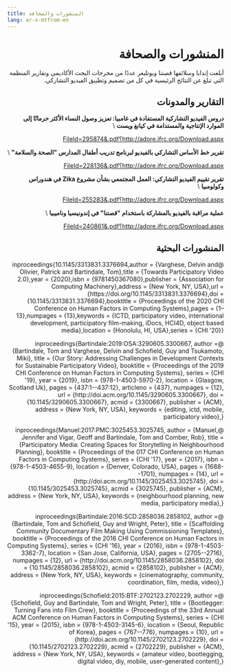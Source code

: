 ```yaml
---
title: المنشورات والصحافة
lang: ar-x-mtfrom-en
---
```

<h1 style=";text-align:right;direction:rtl"> المنشورات والصحافة </h1> 

<ClientOnly> 

<Leader> 

<p style=";text-align:right;direction:rtl"> أبلغت إندابا وسلائفها قصتنا وبوتليغر عددًا من مخرجات البحث الأكاديمي وتقارير المنظمة التي تبلغ عن النتائج الرئيسية في كل من تصميم وتطبيق الفيديو التشاركي. </p> 

</Leader> 

</ClientOnly> 

<h2 style=";text-align:right;direction:rtl"> التقارير والمدونات </h2> 

<p style=";text-align:right;direction:rtl"> <strong>دروس الفيديو التشاركية المستفادة في غامبيا: تعزيز وصول النساء الأكثر حرمانًا إلى الموارد الإنتاجية والمستدامة في كيانغ ويست</strong> \ </p> 
<p style=";text-align:right;direction:rtl"> <a href="http://adore.ifrc.org/Download.aspx?FileId=295874&amp;.pdf">http://adore.ifrc.org/Download.aspx؟FileId=295874&amp;.pdf</a> </p> 

<p style=";text-align:right;direction:rtl"> <strong>تقرير خط الأساس التشاركي بالفيديو لبرنامج تدريب أطفال المدارس &quot;الصحة والسلامة&quot;</strong> \ </p> 
<p style=";text-align:right;direction:rtl"> <a href="http://adore.ifrc.org/Download.aspx?FileId=228136&amp;.pdf">http://adore.ifrc.org/Download.aspx؟FileId=228136&amp;.pdf</a> </p> 

<p style=";text-align:right;direction:rtl"> <strong>تقرير تقييم الفيديو التشاركي: العمل المجتمعي بشأن مشروع Zika في هندوراس وكولومبيا</strong> \ </p> 
<p style=";text-align:right;direction:rtl"> <a href="http://adore.ifrc.org/Download.aspx?FileId=255283&amp;.pdf">http://adore.ifrc.org/Download.aspx؟FileId=255283&amp;.pdf</a> </p> 

<p style=";text-align:right;direction:rtl"> <strong>عملية مراقبة بالفيديو بالمشاركة باستخدام &quot;قصتنا&quot; في إندونيسيا وناميبيا</strong> \ </p> 
<p style=";text-align:right;direction:rtl"> <a href="http://adore.ifrc.org/Download.aspx?FileId=240861&amp;.pdf">http://adore.ifrc.org/Download.aspx؟FileId=240861&amp;.pdf</a> </p> 

<h2 style=";text-align:right;direction:rtl"> المنشورات البحثية </h2> 

<ClientOnly> 

<Citation> 

<p style=";text-align:right;direction:rtl">@inproceedings{10.1145/3313831.3376694,author = {Varghese, Delvin and Olivier, Patrick and Bartindale, Tom},title = {Towards Participatory Video 2.0},year = {2020},isbn = {9781450367080},publisher = {Association for Computing Machinery},address = {New York, NY, USA},url = {https://doi.org/10.1145/3313831.3376694},doi = {10.1145/3313831.3376694},booktitle = {Proceedings of the 2020 CHI Conference on Human Factors in Computing Systems},pages = {1–13},numpages = {13},keywords = {ICTD, participatory video, international development, participatory film-making, iDocs, HCI4D, object based media},location = {Honolulu, HI, USA},series = {CHI ’20}}  </p> 

</Citation> 

<Citation> 

<p style=";text-align:right;direction:rtl">@inproceedings{Bartindale:2019:OSA:3290605.3300667, author = {Bartindale, Tom and Varghese, Delvin and Schofield, Guy and Tsukamoto, Miki}, title = {Our Story: Addressing Challenges in Development Contexts for Sustainable Participatory Video}, booktitle = {Proceedings of the 2019 CHI Conference on Human Factors in Computing Systems}, series = {CHI '19}, year = {2019}, isbn = {978-1-4503-5970-2}, location = {Glasgow, Scotland Uk}, pages = {437:1--437:12}, articleno = {437}, numpages = {12}, url = {http://doi.acm.org/10.1145/3290605.3300667}, doi = {10.1145/3290605.3300667}, acmid = {3300667}, publisher = {ACM}, address = {New York, NY, USA}, keywords = {editing, ictd, mobile, participatory video},}</p> 

</Citation> 

<Citation> 

<p style=";text-align:right;direction:rtl">@inproceedings{Manuel:2017:PMC:3025453.3025745, author = {Manuel, Jennifer and Vigar, Geoff and Bartindale, Tom and Comber, Rob}, title = {Participatory Media: Creating Spaces for Storytelling in Neighbourhood Planning}, booktitle = {Proceedings of the 017 CHI Conference on Human Factors in Computing Systems}, series = {CHI '17}, year = {2017}, isbn = {978-1-4503-4655-9}, location = {Denver, Colorado, USA}, pages = {1688--1701}, numpages = {14}, url = {http://doi.acm.org/10.1145/3025453.3025745}, doi = {10.1145/3025453.3025745}, acmid = {3025745}, publisher = {ACM}, address = {New York, NY, USA}, keywords = {neighbourhood planning, new media, participatory media},}</p> 

</Citation> 


<Citation> 

<p style=";text-align:right;direction:rtl">@inproceedings{Bartindale:2016:SCD:2858036.2858102, author = {Bartindale, Tom and Schofield, Guy and Wright, Peter}, title = {Scaffolding Community Documentary Film Making Using Commissioning Templates}, booktitle = {Proceedings of the 2016 CHI Conference on Human Factors in Computing Systems}, series = {CHI '16}, year = {2016}, isbn = {978-1-4503-3362-7}, location = {San Jose, California, USA}, pages = {2705--2716}, numpages = {12}, url = {http://doi.acm.org/10.1145/2858036.2858102}, doi = {10.1145/2858036.2858102}, acmid = {2858102}, publisher = {ACM}, address = {New York, NY, USA}, keywords = {cinematography, community, coordination, film, media, video},} </p> 

</Citation> 

<Citation> 

<p style=";text-align:right;direction:rtl">@inproceedings{Schofield:2015:BTF:2702123.2702229, author = {Schofield, Guy and Bartindale, Tom and Wright, Peter}, title = {Bootlegger: Turning Fans into Film Crew}, booktitle = {Proceedings of the 33rd Annual ACM Conference on Human Factors in Computing Systems}, series = {CHI '15}, year = {2015}, isbn = {978-1-4503-3145-6}, location = {Seoul, Republic of Korea}, pages = {767--776}, numpages = {10}, url = {http://doi.acm.org/10.1145/2702123.2702229}, doi = {10.1145/2702123.2702229}, acmid = {2702229}, publisher = {ACM}, address = {New York, NY, USA}, keywords = {amateur video, bootlegging, digital video, diy, mobile, user-generated content},}</p> 

</Citation> 

</ClientOnly> 
